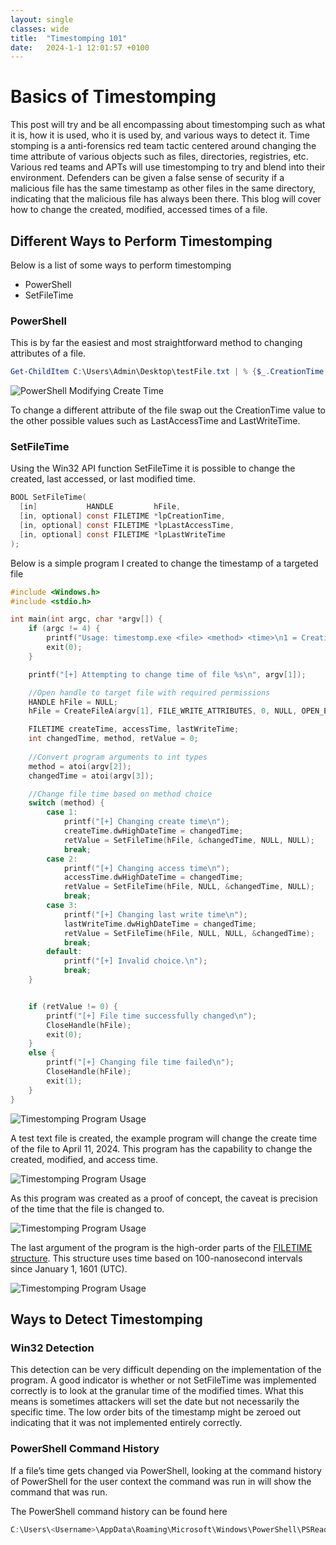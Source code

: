 ```yaml
---
layout: single
classes: wide
title:  "Timestomping 101"
date:   2024-1-1 12:01:57 +0100
---
```


# Basics of Timestomping
This post will try and be all encompassing about timestomping such as what it is, how it is used, who it is used by, and various ways to detect it. Time stomping is a anti-forensics red team tactic centered around changing the time attribute of various objects such as files, directories, registries, etc. Various red teams and APTs will use timestomping to try and blend into their environment. Defenders can be given a false sense of security if a malicious file has the same timestamp as other files in the same directory, indicating that the malicious file has always been there. This blog will cover how to change the created, modified, accessed times of a file.

## Different Ways to Perform Timestomping
Below is a list of some ways to perform timestomping
* PowerShell
* SetFileTime

### PowerShell
This is by far the easiest and most straightforward method to changing attributes of a file.
```PowerShell
Get-ChildItem C:\Users\Admin\Desktop\testFile.txt | % {$_.CreationTime = '01/01/2024 03:13:37'}
```

![PowerShell Modifying Create Time](/assets/img/Timestomping-101/testFilePowerShellCreateChange.png)

To change a different attribute of the file swap out the CreationTime value to the other possible values such as LastAccessTime and LastWriteTime.

### SetFileTime
Using the Win32 API function SetFileTime it is possible to change the created, last accessed, or last modified time.
```c
BOOL SetFileTime(
  [in]           HANDLE         hFile,
  [in, optional] const FILETIME *lpCreationTime,
  [in, optional] const FILETIME *lpLastAccessTime,
  [in, optional] const FILETIME *lpLastWriteTime
);
```

Below is a simple program I created to change the timestamp of a targeted file
```c
#include <Windows.h>
#include <stdio.h>

int main(int argc, char *argv[]) {
	if (argc != 4) {
		printf("Usage: timestomp.exe <file> <method> <time>\n1 = Creation Time\n2 = Last Access Time\n3 = Last Write Time");
		exit(0);
	}

	printf("[+] Attempting to change time of file %s\n", argv[1]);

	//Open handle to target file with required permissions
	HANDLE hFile = NULL;
	hFile = CreateFileA(argv[1], FILE_WRITE_ATTRIBUTES, 0, NULL, OPEN_EXISTING, FILE_ATTRIBUTE_NORMAL, NULL);

	FILETIME createTime, accessTime, lastWriteTime;
	int changedTime, method, retValue = 0;
	
	//Convert program arguments to int types
	method = atoi(argv[2]);
	changedTime = atoi(argv[3]);

	//Change file time based on method choice
	switch (method) {
		case 1:
			printf("[+] Changing create time\n");
			createTime.dwHighDateTime = changedTime;
			retValue = SetFileTime(hFile, &changedTime, NULL, NULL);
			break;
		case 2:
			printf("[+] Changing access time\n");
			accessTime.dwHighDateTime = changedTime;
			retValue = SetFileTime(hFile, NULL, &changedTime, NULL);
			break;
		case 3:
			printf("[+] Changing last write time\n");
			lastWriteTime.dwHighDateTime = changedTime;
			retValue = SetFileTime(hFile, NULL, NULL, &changedTime);
			break;
		default:
			printf("[+] Invalid choice.\n");
			break;
	}


	if (retValue != 0) {
		printf("[+] File time successfully changed\n");
		CloseHandle(hFile);
		exit(0);
	}
	else {
		printf("[+] Changing file time failed\n");
		CloseHandle(hFile);
		exit(1);
	}
}
```

![Timestomping Program Usage](/assets/img/Timestomping-101/timestompingUsage.png)

A test text file is created, the example program will change the create time of the file to April 11, 2024. This program has the capability to change the created, modified, and access time.

![Timestomping Program Usage](/assets/img/Timestomping-101/testFile.png)

As this program was created as a proof of concept, the caveat is precision of the time that the file is changed to.

![Timestomping Program Usage](/assets/img/Timestomping-101/timestompingSuccessfulChange.png)

The last argument of the program is the high-order parts of the [FILETIME structure](https://learn.microsoft.com/en-us/windows/win32/api/minwinbase/ns-minwinbase-filetime). This structure uses time based on 100-nanosecond intervals since January 1, 1601 (UTC).

![Timestomping Program Usage](/assets/img/Timestomping-101/testFilePowerShellCreateChange.png)

## Ways to Detect Timestomping

### Win32 Detection
This detection can be very difficult depending on the implementation of the program. A good indicator is whether or not SetFileTime was implemented correctly is to look at the granular time of the modified times. What this means is sometimes attackers will set the date but not necessarily the specific time. The low order bits of the timestamp might be zeroed out indicating that it was not implemented entirely correctly.

### PowerShell Command History
If a file’s time gets changed via PowerShell, looking at the command history of PowerShell for the user context the command was run in will show the command that was run.

The PowerShell command history can be found here
```PowerShell
C:\Users\<Username>\AppData\Roaming\Microsoft\Windows\PowerShell\PSReadLine\Console_history.txt
```